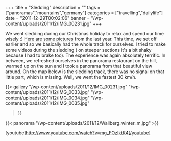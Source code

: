 +++
title = "Sledding"
description = ""
tags = ["panoramas","mountains","germany"]
categories = ["travelling","dailylife"]
date = "2011-12-29T00:02:06"
banner = "/wp-content/uploads/2011/12/IMG_00231.jpg"
+++

We went sledding during our Christmas holiday to relax and spend our time wisely :) <a title="sledding last year" href="http://www.ajka-andrej.com/2010/12/20/sledding/"
target="_blank">Here are some pictures</a> from the last year. This time, we set off earlier and so
we basically had the whole track for ourselves. I tried to make some videos during the sledding (
on steeper sections it's a bit shaky because I had to brake too). The experience was again
absolutely terrific. In between, we refreshed ourselves in the panorama restaurant on the hill,
warmed up on the sun and I took a panorama from that beautiful view around. On the map below is the
sledding track, there was no signal on that little part, which is missing. Well, we went the
fastest 30 km/h.

{{< gallery
    "/wp-content/uploads/2011/12/IMG_00231.jpg"
    "/wp-content/uploads/2011/12/IMG_0033.jpg"
    "/wp-content/uploads/2011/12/IMG_0034.jpg"
    "/wp-content/uploads/2011/12/IMG_0035.jpg"
>}}

{{< panorama "/wp-content/uploads/2011/12/Wallberg_winter_m.jpg"  >}}

[youtube]http://www.youtube.com/watch?v=mg_FOzIktK4[/youtube]

